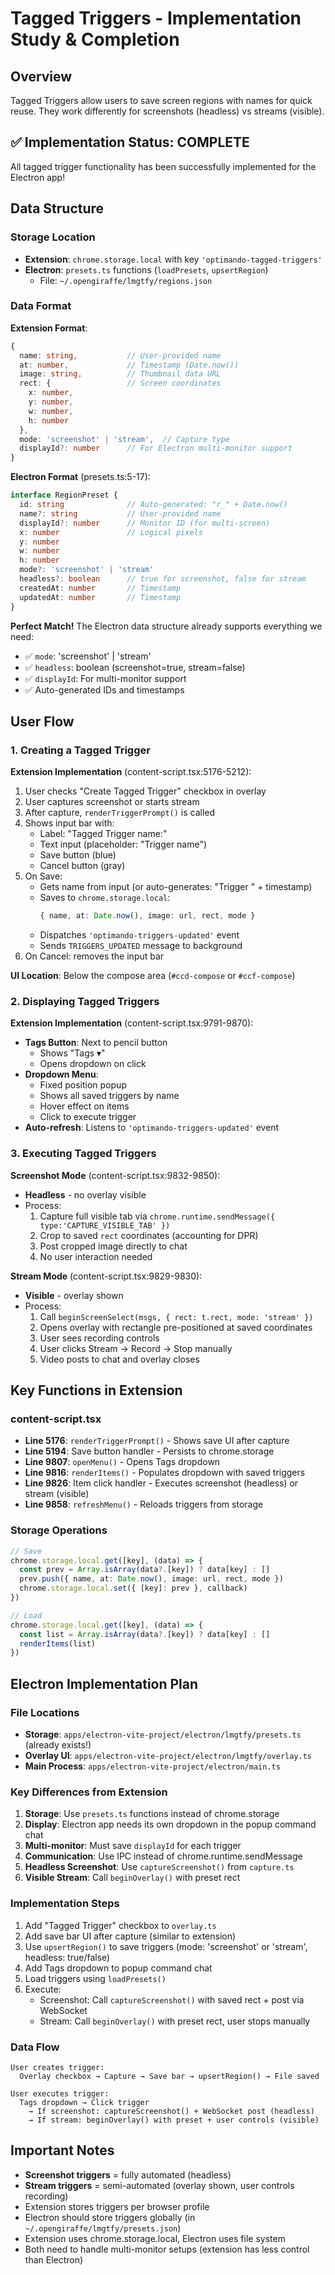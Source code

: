 # Tagged Triggers - Implementation Study & Completion

## Overview
Tagged Triggers allow users to save screen regions with names for quick reuse. They work differently for screenshots (headless) vs streams (visible).

## ✅ Implementation Status: COMPLETE

All tagged trigger functionality has been successfully implemented for the Electron app!

## Data Structure

### Storage Location
- **Extension**: `chrome.storage.local` with key `'optimando-tagged-triggers'`
- **Electron**: `presets.ts` functions (`loadPresets`, `upsertRegion`)
  - File: `~/.opengiraffe/lmgtfy/regions.json`

### Data Format

**Extension Format**:
```typescript
{
  name: string,           // User-provided name
  at: number,             // Timestamp (Date.now())
  image: string,          // Thumbnail data URL
  rect: {                 // Screen coordinates
    x: number,
    y: number, 
    w: number,
    h: number
  },
  mode: 'screenshot' | 'stream',  // Capture type
  displayId?: number      // For Electron multi-monitor support
}
```

**Electron Format** (presets.ts:5-17):
```typescript
interface RegionPreset {
  id: string              // Auto-generated: "r_" + Date.now()
  name?: string           // User-provided name
  displayId?: number      // Monitor ID (for multi-screen)
  x: number               // Logical pixels
  y: number
  w: number
  h: number
  mode?: 'screenshot' | 'stream'
  headless?: boolean      // true for screenshot, false for stream
  createdAt: number       // Timestamp
  updatedAt: number       // Timestamp
}
```

**Perfect Match!** The Electron data structure already supports everything we need:
- ✅ `mode`: 'screenshot' | 'stream'
- ✅ `headless`: boolean (screenshot=true, stream=false)
- ✅ `displayId`: For multi-monitor support
- ✅ Auto-generated IDs and timestamps

## User Flow

### 1. Creating a Tagged Trigger

**Extension Implementation** (content-script.tsx:5176-5212):
1. User checks "Create Tagged Trigger" checkbox in overlay
2. User captures screenshot or starts stream
3. After capture, `renderTriggerPrompt()` is called
4. Shows input bar with:
   - Label: "Tagged Trigger name:"
   - Text input (placeholder: "Trigger name")
   - Save button (blue)
   - Cancel button (gray)
5. On Save:
   - Gets name from input (or auto-generates: "Trigger " + timestamp)
   - Saves to `chrome.storage.local`:
     ```typescript
     { name, at: Date.now(), image: url, rect, mode }
     ```
   - Dispatches `'optimando-triggers-updated'` event
   - Sends `TRIGGERS_UPDATED` message to background
6. On Cancel: removes the input bar

**UI Location**: Below the compose area (`#ccd-compose` or `#ccf-compose`)

### 2. Displaying Tagged Triggers

**Extension Implementation** (content-script.tsx:9791-9870):
- **Tags Button**: Next to pencil button
  - Shows "Tags ▾"
  - Opens dropdown on click
- **Dropdown Menu**:
  - Fixed position popup
  - Shows all saved triggers by name
  - Hover effect on items
  - Click to execute trigger
- **Auto-refresh**: Listens to `'optimando-triggers-updated'` event

### 3. Executing Tagged Triggers

**Screenshot Mode** (content-script.tsx:9832-9850):
- **Headless** - no overlay visible
- Process:
  1. Capture full visible tab via `chrome.runtime.sendMessage({ type:'CAPTURE_VISIBLE_TAB' })`
  2. Crop to saved `rect` coordinates (accounting for DPR)
  3. Post cropped image directly to chat
  4. No user interaction needed

**Stream Mode** (content-script.tsx:9829-9830):
- **Visible** - overlay shown
- Process:
  1. Call `beginScreenSelect(msgs, { rect: t.rect, mode: 'stream' })`
  2. Opens overlay with rectangle pre-positioned at saved coordinates
  3. User sees recording controls
  4. User clicks Stream → Record → Stop manually
  5. Video posts to chat and overlay closes

## Key Functions in Extension

### content-script.tsx
- **Line 5176**: `renderTriggerPrompt()` - Shows save UI after capture
- **Line 5194**: Save button handler - Persists to chrome.storage
- **Line 9807**: `openMenu()` - Opens Tags dropdown
- **Line 9816**: `renderItems()` - Populates dropdown with saved triggers
- **Line 9826**: Item click handler - Executes screenshot (headless) or stream (visible)
- **Line 9858**: `refreshMenu()` - Reloads triggers from storage

### Storage Operations
```typescript
// Save
chrome.storage.local.get([key], (data) => {
  const prev = Array.isArray(data?.[key]) ? data[key] : []
  prev.push({ name, at: Date.now(), image: url, rect, mode })
  chrome.storage.local.set({ [key]: prev }, callback)
})

// Load
chrome.storage.local.get([key], (data) => {
  const list = Array.isArray(data?.[key]) ? data[key] : []
  renderItems(list)
})
```

## Electron Implementation Plan

### File Locations
- **Storage**: `apps/electron-vite-project/electron/lmgtfy/presets.ts` (already exists!)
- **Overlay UI**: `apps/electron-vite-project/electron/lmgtfy/overlay.ts`
- **Main Process**: `apps/electron-vite-project/electron/main.ts`

### Key Differences from Extension
1. **Storage**: Use `presets.ts` functions instead of chrome.storage
2. **Display**: Electron app needs its own dropdown in the popup command chat
3. **Multi-monitor**: Must save `displayId` for each trigger
4. **Communication**: Use IPC instead of chrome.runtime.sendMessage
5. **Headless Screenshot**: Use `captureScreenshot()` from `capture.ts`
6. **Visible Stream**: Call `beginOverlay()` with preset rect

### Implementation Steps
1. Add "Tagged Trigger" checkbox to `overlay.ts`
2. Add save bar UI after capture (similar to extension)
3. Use `upsertRegion()` to save triggers (mode: 'screenshot' or 'stream', headless: true/false)
4. Add Tags dropdown to popup command chat
5. Load triggers using `loadPresets()`
6. Execute:
   - Screenshot: Call `captureScreenshot()` with saved rect + post via WebSocket
   - Stream: Call `beginOverlay()` with preset rect, user stops manually

### Data Flow
```
User creates trigger:
  Overlay checkbox → Capture → Save bar → upsertRegion() → File saved

User executes trigger:
  Tags dropdown → Click trigger
    → If screenshot: captureScreenshot() + WebSocket post (headless)
    → If stream: beginOverlay() with preset + user controls (visible)
```

## Important Notes
- **Screenshot triggers** = fully automated (headless)
- **Stream triggers** = semi-automated (overlay shown, user controls recording)
- Extension stores triggers per browser profile
- Electron should store triggers globally (in `~/.opengiraffe/lmgtfy/presets.json`)
- Extension uses chrome.storage.local, Electron uses file system
- Both need to handle multi-monitor setups (extension has less control than Electron)


